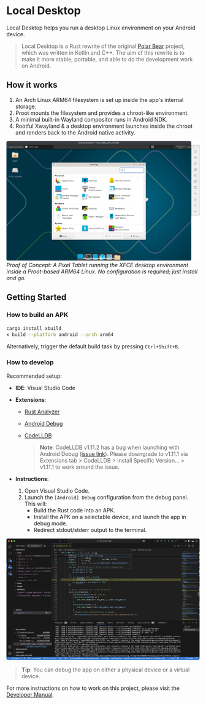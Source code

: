 # Local Desktop

Local Desktop helps you run a desktop Linux environment on your Android device.

> Local Desktop is a Rust rewrite of the original [Polar Bear](https://github.com/localdesktop/polar-bear) project, which was written in Kotlin and C++. The aim of this rewrite is to make it more stable, portable, and able to do the development work on Android.

## How it works

1. An Arch Linux ARM64 filesystem is set up inside the app's internal storage.
2. Proot mounts the filesystem and provides a chroot-like environment.
3. A minimal built-in Wayland compositor runs in Android NDK.
4. Rootful Xwayland & a desktop environment launches inside the chroot and renders back to the Android native activity.

![POC](./assets/docs/proof-of-concept.png)
_Proof of Concept: A Pixel Tablet running the XFCE desktop environment inside a Proot-based ARM64 Linux. No configuration is required; just install and go._

## Getting Started

### How to build an APK

```bash
cargo install xbuild
x build --platform android --arch arm64
```

Alternatively, trigger the default build task by pressing `Ctrl+Shift+B`.

### How to develop

Recommended setup:

- **IDE**: Visual Studio Code

- **Extensions**:

  - [Rust Analyzer](https://marketplace.visualstudio.com/items?itemName=rust-lang.rust-analyzer)
  - [Android Debug](https://marketplace.visualstudio.com/items?itemName=nisargjhaveri.android-debug)
  - [CodeLLDB](https://marketplace.visualstudio.com/items?itemName=vadimcn.vscode-lldb)

    > **Note**: CodeLLDB v1.11.2 has a bug when launching with Android Debug ([issue link](https://github.com/vadimcn/codelldb/issues/1220)). Please downgrade to v1.11.1 via Extensions tab > CodeLLDB > Install Specific Version... > v1.11.1 to work around the issue.

- **Instructions**:

  1. Open Visual Studio Code.
  2. Launch the `[Android] Debug` configuration from the debug panel. This will:
     - Build the Rust code into an APK.
     - Install the APK on a selectable device, and launch the app in debug mode.
     - Redirect stdout/stderr output to the terminal.

![Debugging Capability](./assets/docs/debugging-capability.png)

> **Tip**: You can debug the app on either a physical device or a virtual device.

For more instructions on how to work on this project, please visit the [Developer Manual](https://localdesktop.github.io/docs/developer/how-it-works).
